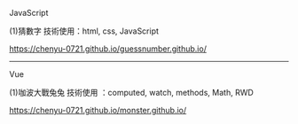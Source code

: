 JavaScript

(1)猜數字 
   技術使用：html, css, JavaScript

<https://chenyu-0721.github.io/guessnumber.github.io/>

***

Vue

(1)咖波大戰兔兔 
   技術使用 ：computed, watch, methods, Math, RWD

<https://chenyu-0721.github.io/monster.github.io/>















